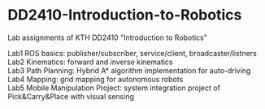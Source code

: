 # DD2410-Introduction-to-Robotics
Lab assignments of KTH DD2410 "Introduction to Robotics"
  
Lab1 ROS basics: publisher/subscriber, service/client, broadcaster/listners  
Lab2 Kinematics: forward and inverse kinematics  
Lab3 Path Planning: Hybrid A* algorithm implementation for auto-driving  
Lab4 Mapping: grid mapping for autonomous robots  
Lab5 Mobile Manipulation Project: system integration project of Pick&Carry&Place with visual sensing  
